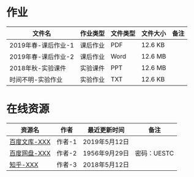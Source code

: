 # 作业

文件名|作业类型|文件类型|文件大小|备注
---|---|---|---|---
2019年春-课后作业-1|课后作业|PDF|12.6 KB
2019年春-课后作业-2|课后作业|Word|12.6 MB
2018年秋-实验课件|实验课件|PPT|12.6 MB
时间不明-实验作业|实验作业|TXT|12.6 KB

# 在线资源

资源名|作者|最近更新时间|备注
---|---|---|---
[百度文库-XXX](https://wenku.baidu.com/)|作者-1|2019年5月12日
[百度网盘-XXX](https://pan.baidu.com/)|作者-2|1956年9月29日|密码：UESTC
[知乎-XXX](https://www.zhihu.com/)|作者-3|2018年5月12日
